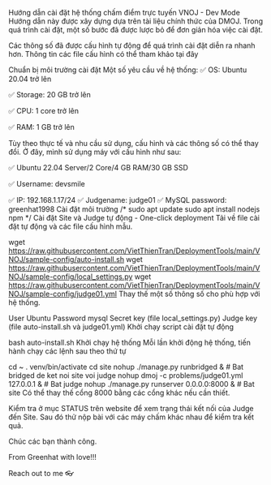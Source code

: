 Hướng dẫn cài đặt hệ thống chấm điểm trực tuyến VNOJ - Dev Mode
Hướng dẫn này được xây dựng dựa trên tài liệu chính thức của DMOJ. Trong quá trình cài đặt, một số bước đã được lược bỏ để đơn giản hóa việc cài đặt.

Các thông số đã được cấu hình tự động để quá trình cài đặt diễn ra nhanh hơn. Thông tin các file cấu hình có thể tham khảo tại đây

Chuẩn bị môi trường cài đặt
Một số yêu cầu về hệ thống:
✅ OS: Ubuntu 20.04 trở lên

✅ Storage: 20 GB trở lên

✅ CPU: 1 core trở lên

✅ RAM: 1 GB trở lên

Tùy theo thực tế và nhu cầu sử dụng, cấu hình và các thông số có thể thay đổi. Ở đây, mình sử dụng máy với cấu hình như sau:

✅ Ubuntu 22.04 Server/2 Core/4 GB RAM/30 GB SSD

✅ Username: devsmile

✅ IP: 192.168.1.17/24
✅ Judgename: judge01
✅ MySQL password: greenhat1998
Cài đặt môi trường
/*
sudo apt update
sudo apt install nodejs npm
*/
Cài đặt Site và Judge tự động - One-click deployment
Tải về file cài đặt tự động và các file cấu hình mẫu.

wget https://raw.githubusercontent.com/VietThienTran/DeploymentTools/main/VNOJ/sample-config/auto-install.sh
wget https://raw.githubusercontent.com/VietThienTran/DeploymentTools/main/VNOJ/sample-config/local_settings.py
wget https://raw.githubusercontent.com/VietThienTran/DeploymentTools/main/VNOJ/sample-config/judge01.yml
Thay thế một số thông số cho phù hợp với hệ thống.

User Ubuntu
Password mysql
Secret key (file local_settings.py)
Judge key (file auto-install.sh và judge01.yml)
Khởi chạy script cài đặt tự động

bash auto-install.sh
Khởi chạy hệ thống
Mỗi lần khởi động hệ thống, tiến hành chạy các lệnh sau theo thứ tự

cd ~
. venv/bin/activate
cd site
nohup ./manage.py runbridged &                  # Bat bridged de ket noi site voi judge
nohup dmoj -c problems/judge01.yml 127.0.0.1 &  # Bat judge
nohup ./manage.py runserver 0.0.0.0:8000 &      # Bat site
Có thể thay thế cổng 8000 bằng các cổng khác nếu cần thiết.

Kiểm tra ở mục STATUS trên website để xem trạng thái kết nối của Judge đến Site. Sau đó thử nộp bài với các máy chấm khác nhau để kiểm tra kết quả.

Chúc các bạn thành công.

From Greenhat with love!!!

Reach out to me 👓
